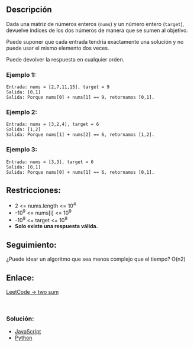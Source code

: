 ## Descripción

Dada una matriz de números enteros (<code>nums</code>) y un número entero (<code>target</code>), devuelve índices de los dos números de manera que se sumen al objetivo.

Puede suponer que cada entrada tendría exactamente una solución y no puede usar el mismo elemento dos veces.

Puede devolver la respuesta en cualquier orden.

### Ejemplo 1:
    Entrada: nums = [2,7,11,15], target = 9
    Salida: [0,1]
    Salida: Porque nums[0] + nums[1] == 9, retornamos [0,1].

### Ejemplo 2:
    Entrada: nums = [3,2,4], target = 6
    Salida: [1,2]
    Salida: Porque nums[1] + nums[2] == 6, retornamos [1,2].

### Ejemplo 3:
    Entrada: nums = [3,3], target = 6
    Salida: [0,1]
    Salida: Porque nums[0] + nums[1] == 6, retornamos [0,1].

## Restricciones:
- 2 <= nums.length <= 10<sup>4</sup>
- -10<sup>9</sup> <= nums[i] <= 10<sup>9</sup>
- -10<sup>9</sup> <= target <= 10<sup>9</sup>
- <strong>Solo existe una respuesta válida.</strong>

## Seguimiento:
¿Puede idear un algoritmo que sea menos complejo que el tiempo? O(n2) 
<br/>

## Enlace:
[LeetCode -> two sum](https://leetcode.com/problems/two-sum/)

<br/>

### Solución:

- [JavaScript](/leetcode/1.two-sum/js.md)
- [Python](/leetcode/1.two-sum/py.md)